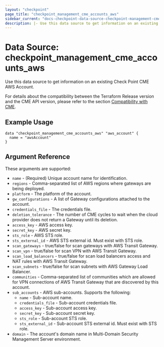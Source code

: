 ```yaml
---
layout: "checkpoint"
page_title: "checkpoint_management_cme_accounts_aws"
sidebar_current: "docs-checkpoint-data-source-checkpoint-management-cme-accounts-aws"
description: |- Use this data source to get information on an existing Check Point CME AWS Account.
---
```


# Data Source: checkpoint_management_cme_accounts_aws

Use this data source to get information on an existing Check Point CME AWS Account.

For details about the compatibility between the Terraform Release version and the CME API version, please refer to the section [Compatibility with CME](https://registry.terraform.io/providers/CheckPointSW/checkpoint/latest/docs#compatibility-with-cme).


## Example Usage

```hcl
data "checkpoint_management_cme_accounts_aws" "aws_account" {
  name = "awsAccount"
}
```

## Argument Reference

These arguments are supported:

* `name` - (Required) Unique account name for identification.
* `regions` - Comma-separated list of AWS regions where gateways are being deployed.
* `platform` - The platform of the account.
* `gw_configurations` - A list of Gateway configurations attached to the account.
* `credentials_file` - The credentials file.
* `deletion_tolerance` - The number of CME cycles to wait when the cloud provider does not return a Gateway until its
  deletion.
* `access_key` - AWS access key.
* `secret_key` - AWS secret key.
* `sts_role` - AWS STS role.
* `sts_external_id` - AWS STS external id. Must exist with STS role.
* `scan_gateways` - true/false for scan gateways with AWS Transit Gateway.
* `scan_vpn` - true/false for scan VPN with AWS Transit Gateway.
* `scan_load_balancers` - true/false for scan load balancers access and NAT rules with AWS Transit Gateway.
* `scan_subnets` - true/false for scan subnets with AWS Gateway Load Balancer.
* `communities` - Comma-separated list of communities which are allowed for VPN connections of AWS Transit Gateway that
  are discovered by this account.
* `sub_accounts` - AWS sub-accounts. Supports the following:
    * `name` - Sub-account name.
    * `credentials_file` - Sub-account credentials file.
    * `access_key` - Sub-account access key.
    * `secret_key` - Sub-account secret key.
    * `sts_role` - Sub-account STS role.
    * `sts_external_id` - Sub-account STS external id. Must exist with STS role.
* `domain` - The account's domain name in Multi-Domain Security Management Server environment.
